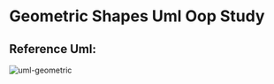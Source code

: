 # Geometric Shapes Uml Oop Study 
## Reference Uml:
![uml-geometric](https://github.com/RayanArgolo03/geometric-shapes-uml-oop/assets/113947677/713ca6c4-809d-4abc-a42f-baac43ccdd48)

